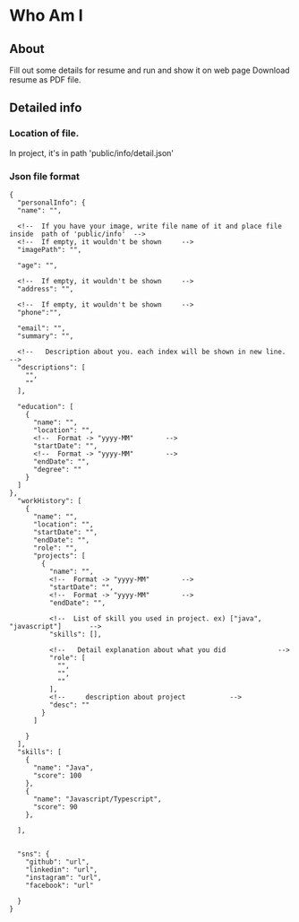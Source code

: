 # Who Am I


## About

Fill out some details for resume and run and show it on web page
Download resume as PDF file. 




## Detailed info 

### Location of file. 

In project,  it's in path 'public/info/detail.json'



### Json file format 

    {
      "personalInfo": {
      "name": "",
      
      <!--  If you have your image, write file name of it and place file inside  path of 'public/info'  -->
      <!--  If empty, it wouldn't be shown     -->
      "imagePath": "",
      
      "age": "",
      
      <!--  If empty, it wouldn't be shown     -->
      "address": "",
      
      <!--  If empty, it wouldn't be shown     -->
      "phone":"",
      
      "email": "",
      "summary": "",

      <!--   Description about you. each index will be shown in new line.       -->
      "descriptions": [
        "",
        ""
      ],

      "education": [
        {
          "name": "",
          "location": "",
          <!--  Format -> "yyyy-MM"        -->
          "startDate": "",
          <!--  Format -> "yyyy-MM"        -->
          "endDate": "",
          "degree": ""
        }
      ]
    },
      "workHistory": [
        {
          "name": "",
          "location": "",
          "startDate": "",
          "endDate": "",
          "role": "",
          "projects": [
            {
              "name": "",
              <!--  Format -> "yyyy-MM"        -->
              "startDate": "",
              <!--  Format -> "yyyy-MM"        -->
              "endDate": "",
              
              <!--  List of skill you used in project. ex) ["java", "javascript"]       -->
              "skills": [],
              
              <!--   Detail explanation about what you did             -->
              "role": [
                "",
                "",
                ""
              ],
              <!--     description about project           -->
              "desc": ""
            }
          ]

        }
      ],
      "skills": [
        {
          "name": "Java",
          "score": 100
        },
        {
          "name": "Javascript/Typescript",
          "score": 90
        },

      ],


      "sns": {
        "github": "url",
        "linkedin": "url",
        "instagram": "url",
        "facebook": "url"

      }
    }
    

